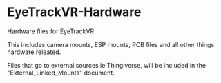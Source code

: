 # EyeTrackVR-Hardware
Hardware files for EyeTrackVR

This includes camera mounts, ESP mounts, PCB files and all other things hardware releated.

Files that go to external sources ie Thingiverse, will be included in the "External_Linked_Mounts" document.
